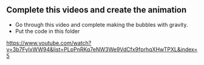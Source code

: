 ## Complete this videos and create the animation

- Go through this video and complete making the bubbles with gravity.
- Put the code in this folder

https://www.youtube.com/watch?v=3b7FyIxWW94&list=PLpPnRKq7eNW3We9VdCfx9fprhqXHwTPXL&index=5
